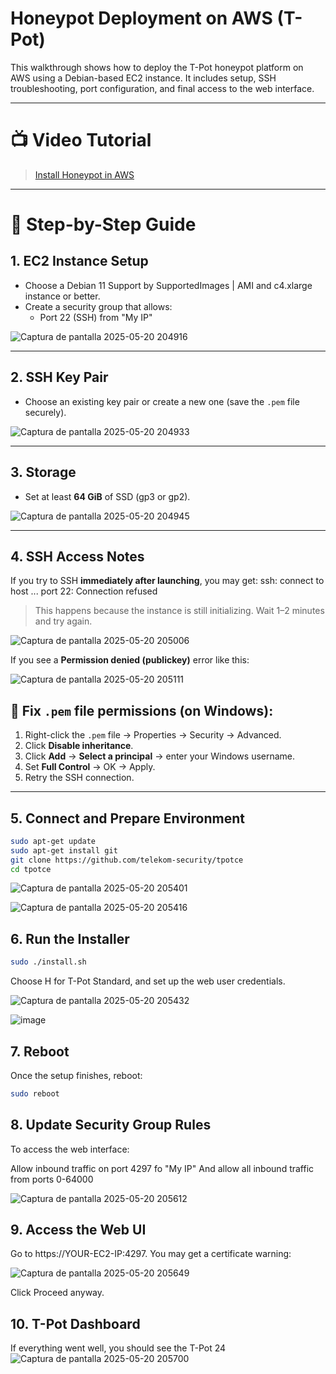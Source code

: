 # Honeypot Deployment on AWS (T-Pot)

This walkthrough shows how to deploy the T-Pot honeypot platform on AWS using a Debian-based EC2 instance. It includes setup, SSH troubleshooting, port configuration, and final access to the web interface.

---

# 📺 Video Tutorial

> [Install Honeypot in AWS](https://www.youtube.com/watch?v=IXTxLEMi5EI)

---

# 🚀 Step-by-Step Guide

## 1. EC2 Instance Setup

- Choose a Debian 11 Support by SupportedImages | AMI and c4.xlarge instance or better.
- Create a security group that allows:
  - Port 22 (SSH) from "My IP"
    
![Captura de pantalla 2025-05-20 204916](https://github.com/user-attachments/assets/575cded3-10cb-4765-a686-c48af1a5a7b0)

---

## 2. SSH Key Pair

- Choose an existing key pair or create a new one (save the `.pem` file securely).
  
![Captura de pantalla 2025-05-20 204933](https://github.com/user-attachments/assets/c6b0f595-b2e2-4b96-8636-11e6e1abaf0a)

---

## 3. Storage

- Set at least **64 GiB** of SSD (gp3 or gp2).

![Captura de pantalla 2025-05-20 204945](https://github.com/user-attachments/assets/927b9085-9dad-42ba-a7c9-e31b8320e80b)


---

## 4. SSH Access Notes

If you try to SSH **immediately after launching**, you may get:
ssh: connect to host ... port 22: Connection refused 




> This happens because the instance is still initializing. Wait 1–2 minutes and try again.

![Captura de pantalla 2025-05-20 205006](https://github.com/user-attachments/assets/17060a32-a5fb-4709-a09a-07a7e60878ad)

If you see a **Permission denied (publickey)** error like this:

![Captura de pantalla 2025-05-20 205111](https://github.com/user-attachments/assets/8fb48de0-edd8-451a-8cb0-d8a7f7603227)


## 🔧 Fix `.pem` file permissions (on Windows):
1. Right-click the `.pem` file → Properties → Security → Advanced.
2. Click **Disable inheritance**.
3. Click **Add** → **Select a principal** → enter your Windows username.
4. Set **Full Control** → OK → Apply.
5. Retry the SSH connection.

---

## 5. Connect and Prepare Environment

```bash
sudo apt-get update
sudo apt-get install git
git clone https://github.com/telekom-security/tpotce
cd tpotce
```
![Captura de pantalla 2025-05-20 205401](https://github.com/user-attachments/assets/c5f5abce-c8ed-49e5-a793-b3ecc38cdc37)

![Captura de pantalla 2025-05-20 205416](https://github.com/user-attachments/assets/38b8c9cb-1b7d-4511-8bfe-df38eede5c86)

## 6. Run the Installer
```bash
sudo ./install.sh
```
Choose H for T-Pot Standard, and set up the web user credentials.

![Captura de pantalla 2025-05-20 205432](https://github.com/user-attachments/assets/380df8f8-50d8-406d-bded-22d82a4d3215)

![image](https://github.com/user-attachments/assets/12169cec-acb9-467f-979c-d192c048fd05)

## 7. Reboot
Once the setup finishes, reboot:

```bash
sudo reboot
```
## 8. Update Security Group Rules
To access the web interface:

Allow inbound traffic on port 4297 fo "My IP"
And allow all inbound traffic from ports 0-64000

![Captura de pantalla 2025-05-20 205612](https://github.com/user-attachments/assets/403e21e7-8ba8-4a4e-86b7-a66c72df9d32)


## 9. Access the Web UI
Go to https://YOUR-EC2-IP:4297. You may get a certificate warning:

![Captura de pantalla 2025-05-20 205649](https://github.com/user-attachments/assets/6b437205-c4ca-4dea-a2e9-3ce7fe63e323)


Click Proceed anyway.

## 10. T-Pot Dashboard
If everything went well, you should see the T-Pot 24
![Captura de pantalla 2025-05-20 205700](https://github.com/user-attachments/assets/619a0fe5-3a59-4da3-849e-48ee3c81bf06)










